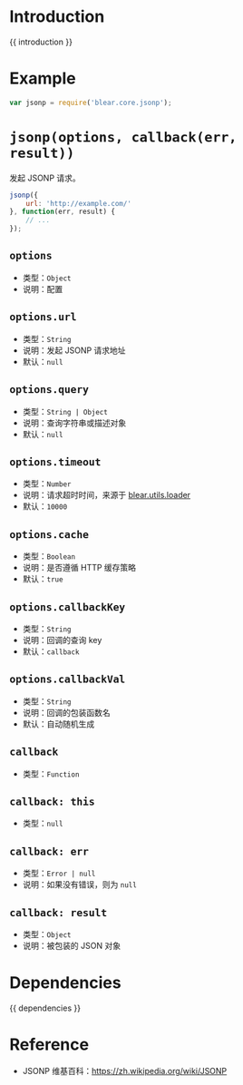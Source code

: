 # Introduction
{{ introduction }}





# Example
```js
var jsonp = require('blear.core.jsonp');
```




# `jsonp(options, callback(err, result))`
发起 JSONP 请求。
```js
jsonp({
    url: 'http://example.com/'
}, function(err, result) {
    // ...
});
```

## `options`
- 类型：`Object`
- 说明：配置

## `options.url`
- 类型：`String`
- 说明：发起 JSONP 请求地址
- 默认：`null`

## `options.query`
- 类型：`String | Object`
- 说明：查询字符串或描述对象
- 默认：`null`

## `options.timeout`
- 类型：`Number`
- 说明：请求超时时间，来源于 [blear.utils.loader](/utils/loader.md)
- 默认：`10000`

## `options.cache`
- 类型：`Boolean`
- 说明：是否遵循 HTTP 缓存策略
- 默认：`true`

## `options.callbackKey`
- 类型：`String`
- 说明：回调的查询 key
- 默认：`callback`

## `options.callbackVal`
- 类型：`String`
- 说明：回调的包装函数名
- 默认：自动随机生成

## `callback`
- 类型：`Function`

## `callback: this`
- 类型：`null`

## `callback: err`
- 类型：`Error | null`
- 说明：如果没有错误，则为 `null`

## `callback: result`
- 类型：`Object`
- 说明：被包装的 JSON 对象




# Dependencies
{{ dependencies }}





# Reference
- JSONP 维基百科：<https://zh.wikipedia.org/wiki/JSONP>


